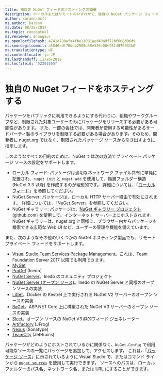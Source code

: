 ```yaml
---
title: 独自の NuGet フィードのホスティングの概要
description: ローカルまたはリモートのいずれかで、独自の NuGet パッケージ フィードまたはギャラリーをホスティングするためにオープンにされている概要です。
author: karann-msft
ms.author: karann
ms.date: 08/25/2017
ms.topic: conceptual
ms.reviewer: anangaur
ms.openlocfilehash: 4741d780afa4fbe11001aed49a9f72bf608d96d9
ms.sourcegitcommit: a1846edf70ddb2505d58e536e08e952d870931b0
ms.translationtype: HT
ms.contentlocale: ja-JP
ms.lasthandoff: 11/26/2018
ms.locfileid: "52303565"
---
```

# <a name="hosting-your-own-nuget-feeds"></a>独自の NuGet フィードをホスティングする

パッケージをパブリックに利用できるようにする代わりに、組織やワークグループなど、制限された対象ユーザーのみにパッケージをリリースする必要がある可能性があります。 また、一部の会社では、開発者が使用する可能性があるサードパーティ製のライブラリを制限する必要がある場合があります。そのため、開発者に nuget.org ではなく、制限されたパッケージ ソースから引き出すように指示します。

このようなすべての目的のために、NuGet では次の方法でプライベート パッケージ ソースの設定をサポートします。

- ローカル フィード: パッケージは適切なネットワーク ファイル共有に単純に配置され、`nuget init` と `nuget add` を使用して、階層フォルダー構造 (NuGet 3.3 以降) を作成するのが理想的です。 詳細については、「[ローカル フィード](../hosting-packages/local-feeds.md)」を参照してください。
- NuGet.Server: パッケージは、ローカル HTTP サーバー経由で有効にされます。 詳細については、「[NuGet.Server](../hosting-packages/nuget-server.md)」を参照してください。
- NuGet ギャラリー: パッケージは、[NuGet ギャラリー プロジェクト](https://github.com/NuGet/NuGetGallery#build-and-run-the-gallery-in-arbitrary-number-easy-steps) (github.com) を使用して、インターネット サーバー上にホストされます。 NuGet ギャラリーは、nuget.org と同様に、ブラウザー内からパッケージを検索できる広範な Web UI など、ユーザーの管理や機能を備えています。

また、次のようなその他のいくつかの NuGet ホスティング製品でも、リモート プライベート フィードをサポートします。

- [Visual Studio Team Services Package Management](https://www.visualstudio.com/docs/package/nuget/publish)。これは、Team Foundation Server 2017 以降でも利用できます。
- [MyGet](http://myget.org)
- [ProGet](http://inedo.com/proget) (Inedo)
- [NuGet Server](http://nugetserver.net/)。Inedo のコミュニティ プロジェクト
- [NuGet Server (オープン ソース)](http://nuget-server.net)。Inedo の NuGet Server と同様のオープンソースの実装
- [LiGet](https://github.com/ai-traders/liget)。Docker の Kestrel 上で実行される NuGet V2 サーバーのオープン ソースの実装
- [BaGet](https://github.com/loic-sharma/BaGet)。ASP.NET Core 上に構築された NuGet V3 サーバーのオープン ソースの実装
- [Sleet](https://github.com/emgarten/sleet)。オープン ソースの NuGet V3 静的フィード ジェネレーター
- [Artifactory](https://www.jfrog.com/artifactory/) (JFrog)
- [Nexus](http://www.sonatype.org/nexus/) (Sonatype)
- [TeamCity](https://www.jetbrains.com/teamcity/) (JetBrains)

パッケージがどのようにホストされているかに関係なく、`NuGet.Config` で利用可能なソースの一覧にパッケージを追加して、アクセスします。 これは、「[パッケージ ソース](../tools/package-manager-ui.md#package-sources)」に示されているように Visual Studio で、またはコマンド ラインから [`nuget sources`](../tools/cli-ref-sources.md) を使用して実行できます。 ソースへのパスは、ローカル フォルダーのパス名、ネットワーク名、または URL にすることができます。

